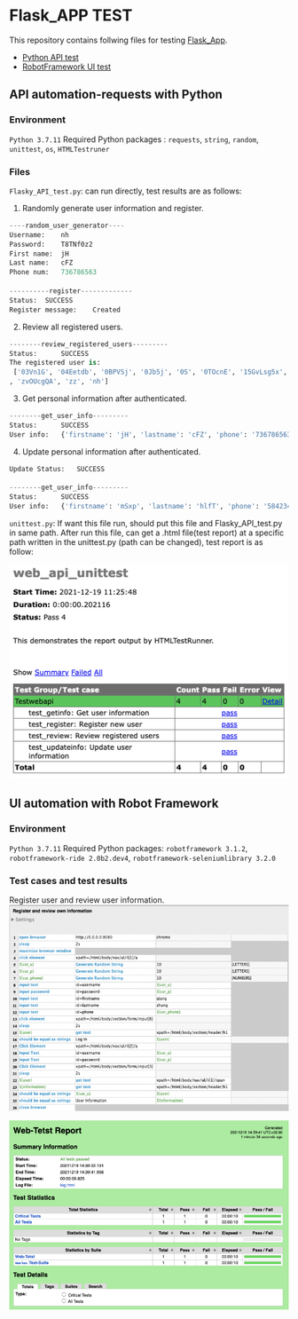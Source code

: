 #  Flask_APP TEST 

This repository contains follwing files for testing [Flask_App](https://github.com/SH-interview/Flasky).

- [Python API test](#API-automation-requests-with-Python)
- [RobotFramework UI test](#UI-automation-with-Robot-Framework)

## API automation-requests with Python

### Environment
`Python 3.7.11`
Required Python packages : `requests`, `string`, `random`, `unittest`, `os`, `HTMLTestruner`

### Files
`Flasky_API_test.py`: can run directly,  test results are as follows:
1. Randomly generate user information and register.
```python
----random_user_generator----
Username:	 nh 
Password:	 T8TNf0z2 
First name:	 jH 
Last name:	 cFZ 
Phone num:	 736786563

----------register-------------
Status:	 SUCCESS
Register message:	 Created
```

2. Review all registered users.
```python
--------review_registered_users---------
Status: 	 SUCCESS
The registered user is: 
 ['03Vn1G', '04Eetdb', '0BPVSj', '0Jb5j', '0S', '0TOcnE', '15GvLsg5x', '1gXh', '1iUlENqW', '1p', '1u'
, 'zvOUcgQA', 'zz', 'nh']
```

3. Get personal information after authenticated.
```python
--------get_user_info---------
Status: 	 SUCCESS
User info: 	 {'firstname': 'jH', 'lastname': 'cFZ', 'phone': '736786563'}
```

4. Update personal information after authenticated.
```python
Update Status:	 SUCCESS

--------get_user_info---------
Status: 	 SUCCESS
User info: 	 {'firstname': 'mSxp', 'lastname': 'hlfT', 'phone': '584234'}
```

`unittest.py`: If want this file run, should put this file and Flasky_API_test.py in same path. After run this file, can get  a .html file(test report) at a specific path written in the unittest.py (path can be changed), test report is as follow:

![Test results](./utility/Python-API-TestReport.png)

##  UI automation with Robot Framework

### Environment
`Python 3.7.11`
Required Python packages: `robotframework 3.1.2`, `robotframework-ride 2.0b2.dev4`,
`robotframework-seleniumlibrary 3.2.0`

### Test cases and test results

Register user and review user information.
![Test case](./utility/RF-UITest.png)

![Test result](./utility/RF-UITestReport.png)
